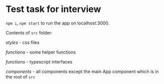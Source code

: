 # Test task for interview

`npm i`, `npm start` to run the app on localhost:3000.

Contents of `src` folder:

*styles* - css files

*functions* - some helper functions

*functions* - typescript interfaces

*components* - all components except the main App component which is in the root of `src`

